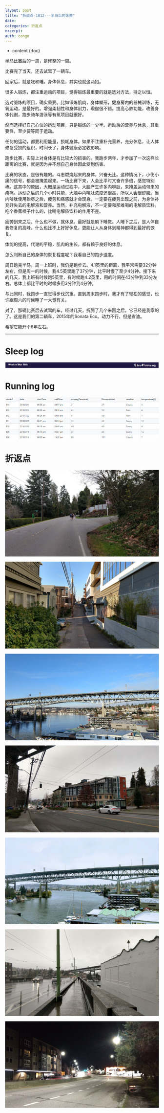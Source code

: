 ```yaml
---
layout: post
title: "折返点-1812---半马后的休整"
date:
categories: 折返点
excerpt:
auth: conge
---
```

* content
{:toc}

[半马比赛](https://www.jianshu.com/p/c488363e1492)后的一周，是修整的一周。

比赛完了当天，还去试驾了一辆车。

回家后，就是吃和睡。身体休息，其实也就这两招。

很多人锻炼，都注重运动的项目，觉得锻炼最重要的就是选对方法，持之以恒。

选对锻炼的项目，确实重要。比如锻炼肌肉，身体塑形，健身房内的器械训练，无氧运动，是最好的。增强柔韧性和身体耐力，瑜伽很不错。提高心肺功能，改善身体代谢，跑步骑车游泳等有氧项目就很好。

然而选择好自己心仪的运动项目，只是锻炼的一少半。运动后的营养与休息，其重要性，至少要等同于运动。

任何的运动，都要利用能量，损耗身体。如果不注重补充营养，充分休息，让人体修复受损的组织，时间长了，身体健康必定收影响。

跑步比赛，实际上对身体是有比较大的损害的。我跑步两年，才参加了一次这样长距离的比赛，就是因为并不想自己身体因此受到伤害。

比赛的状态，是很有趣的。斗志燃烧起来的身体，兴奋无比。这种情况下，小伤小痛的信号，都会被掩盖起来。一场比赛下来，人会比平时亢奋许多倍，感觉特别棒。这其中的原因，大概是运动过程中，大脑产生许多内啡肽，来掩盖运动带来的疼痛。运动之后的几个小时只能，大脑中内啡肽浓度还很高，所以人会很舒服。当内啡肽使用殆尽之后，疲劳和痛感就才会现身。一定要在疲劳出现之前，为身体补充好失去的电解液和营养。当然，补充电解液，不一定要和那难喝的电解质饮料。吃个香蕉橙子什么的，比喝电解质饮料的作用不差。

疲劳到来之后，什么也不做，就休息。最好就是躺下睡觉。人睡下之后，是人体自我修复的高峰。什么也比不上好好休息，更能让人从身体到精神都得到最好的恢复。

体能的提高，代谢的平稳，肌肉的生长，都有赖于良好的休息。

怎么判断自己的身体的恢复程度呢？我看自己的跑步速度。

周日跑完半马，周一上班时，我仍是跑步去。4.1英里的距离，我平常需要32分钟左右，但是周一的时候，我4.5英里跑了37分钟，比平时慢了至少4分钟。接下来的几天，我上班有时候跑5英里，有时候跑4.2英里，用的时间在43分钟到33分左右。总体上都比平时的时候多用3分钟到4分钟。

与此同时，我跑步一直觉得步伐沉重。直到周末跑步时，我才有了轻松的感觉，也许跟周六的时候睡了一大觉有关。

对了，那辆比赛后去试驾的车，经过几天，折腾了几个来回之后，它已经是我家的了。这是我们的第二辆车，2015年的Sonata Eco。动力不行，但是省油。

希望它能开个6年左右。

----

# Sleep log
![Sleeping log, week 12, 2018](/assets/images/折返点/118382-f874d06bed2a1a71.png)

# Running log
![Running log week 12, 2018](/assets/images/折返点/118382-6990d5ff08590521.png)

# 折返点

![20180318.jpg](/assets/images/折返点/118382-168b56dbcfdfc640.jpg)

![20180319.jpg](/assets/images/折返点/118382-10d7b5c788aef70d.jpg)

![20180320.jpg](/assets/images/折返点/118382-cb66664983ae370d.jpg)

![20180321.jpg](/assets/images/折返点/118382-91bc0cc2b0c45e6b.jpg)

![20180322.jpg](/assets/images/折返点/118382-3ada25f8136b1e3f.jpg)

![20180323.jpg](/assets/images/折返点/118382-c3991936a23e2e6f.jpg)

![20180324.jpg](/assets/images/折返点/118382-713e4e5800d8008a.jpg)

